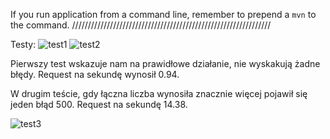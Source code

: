 

If you run application from a command line, remember to prepend a `mvn` to the command.
///////////////////////////////////////////////////////////////

Testy:
![test1](https://user-images.githubusercontent.com/62927207/116153489-ade42b80-a6e7-11eb-8be1-8cfc9fdb5701.png)
![test2](https://user-images.githubusercontent.com/62927207/116153491-b0468580-a6e7-11eb-8198-6db7787ab1ad.png)

Pierwszy test wskazuje nam na prawidłowe działanie, nie wyskakują żadne błędy. Request na sekundę wynosił 0.94. 





W drugim teście, gdy łączna liczba wynosiła znacznie więcej pojawił się jeden błąd 500. Request na sekundę 14.38.



![test3](https://user-images.githubusercontent.com/62927207/116153289-5e056480-a6e7-11eb-82eb-823769546da9.png)


